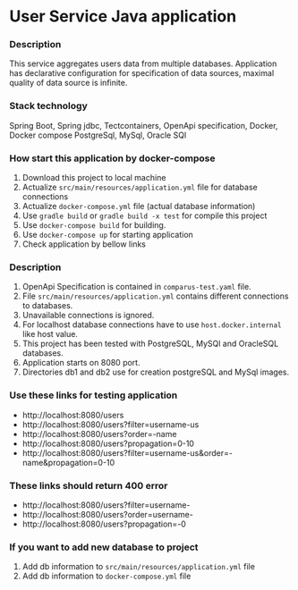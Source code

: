 # User Service Java application

### Description
This service aggregates users data from multiple databases. 
Application has declarative configuration for specification of data sources, maximal quality of data source is infinite. 

### Stack technology
Spring Boot, Spring jdbc, Tectcontainers, OpenApi specification, Docker, Docker compose
PostgreSql, MySql, Oracle SQl

### How start this application by docker-compose
1. Download this project to local machine
2. Actualize `src/main/resources/application.yml` file for database connections 
3. Actualize `docker-compose.yml` file (actual database information)
4. Use `gradle build` or `gradle build -x test` for compile this project
5. Use `docker-compose build` for building.
6. Use `docker-compose up` for starting application
7. Check application by bellow links

### Description
1. OpenApi Specification is contained in `comparus-test.yaml` file.
2. File `src/main/resources/application.yml` contains different connections to databases.
3. Unavailable connections is ignored.
4. For localhost database connections have to use `host.docker.internal` like host value. 
5. This project has been tested with PostgreSQL, MySQl and OracleSQL databases.
6. Application starts on 8080 port.
7. Directories db1 and db2 use for creation postgreSQL and MySql images. 

### Use these links for testing application
 - http://localhost:8080/users
 - http://localhost:8080/users?filter=username-us
 - http://localhost:8080/users?order=-name
 - http://localhost:8080/users?propagation=0-10
 - http://localhost:8080/users?filter=username-us&order=-name&propagation=0-10
### These links should return 400 error
 - http://localhost:8080/users?filter=username-
 - http://localhost:8080/users?order=username-
 - http://localhost:8080/users?propagation=-0

### If you want to add new database to project
1. Add db information to `src/main/resources/application.yml` file
2. Add db information to `docker-compose.yml` file
